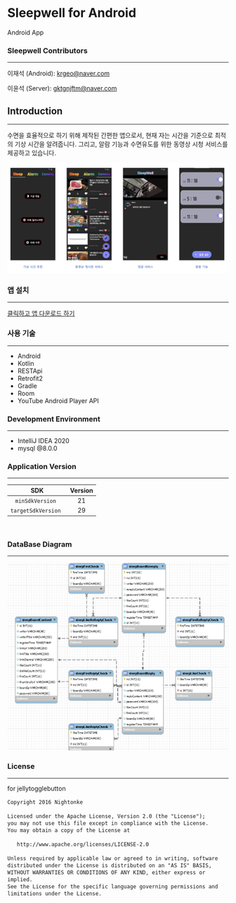 # Sleepwell for Android
Android App

### Sleepwell Contributors

---

이재석 (Android): krgeo@naver.com

이윤석 (Server): gktgnjftm@naver.com

## Introduction
---
수면을 효율적으로 하기 위해 제작된 간편한 앱으로서, 현재 자는 시간을 기준으로 최적의 기상 시간을 알려줍니다. 그리고, 알람 기능과 수면유도를 위한 동영상 시청 서비스를 제공하고 있습니다.

![미리보기](assets/sleepwell_미리보기.png)

### 앱 설치

--- 

<a href="https://play.google.com/store/apps/details?id=practice.kotlin.com.sleepwell" target="_blank">클릭하고 앱 다운로드 하기</a>

### 사용 기술
---
* Android
*  Kotlin
*  RESTApi
*  Retrofit2
*  Gradle
*  Room 
*  YouTube Android Player API

### Development Environment
---
* IntelliJ IDEA 2020
* mysql @8.0.0


### Application Version

---

| SDK |Version|
|:---:|:---:|
|`minSdkVersion `|21|
|`targetSdkVersion `|29|
  

<br>

### DataBase Diagram

---

![다이어그램](assets/sleepwell_DB_Diagram.png)

### License
---
for jellytogglebutton
```
Copyright 2016 Nightonke

Licensed under the Apache License, Version 2.0 (the "License");
you may not use this file except in compliance with the License.
You may obtain a copy of the License at

   http://www.apache.org/licenses/LICENSE-2.0

Unless required by applicable law or agreed to in writing, software
distributed under the License is distributed on an "AS IS" BASIS,
WITHOUT WARRANTIES OR CONDITIONS OF ANY KIND, either express or implied.
See the License for the specific language governing permissions and
limitations under the License.
```